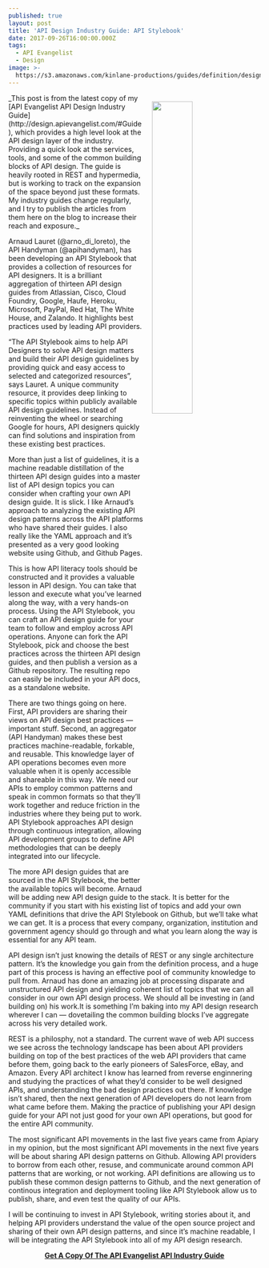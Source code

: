 ```yaml
---
published: true
layout: post
title: 'API Design Industry Guide: API Stylebook'
date: 2017-09-26T16:00:00.000Z
tags:
  - API Evangelist
  - Design
image: >-
  https://s3.amazonaws.com/kinlane-productions/guides/definition/design/api-design-industry-guide-api-stylebook.png
---
```

<p><img src="https://s3.amazonaws.com/kinlane-productions/guides/definition/design/api-design-industry-guide-api-stylebook.png" align="right" width="40%" style="padding: 15px;" /></p>
_This post is from the latest copy of my [API Evangelist API Design Industry Guide](http://design.apievangelist.com/#Guide), which provides a high level look at the API design layer of the industry. Providing a quick look at the services, tools, and some of the common building blocks of API design. The guide is heavily rooted in REST and hypermedia, but is working to track on the expansion of the space beyond just these formats. My industry guides change regularly, and I try to publish the articles from them here on the blog to increase their reach and exposure._

Arnaud Lauret (@arno_di_loreto), the API Handyman (@apihandyman), has been developing an API Stylebook that provides a collection of resources for API designers. It is a brilliant aggregation of thirteen API design guides from Atlassian, Cisco, Cloud Foundry, Google, Haufe, Heroku, Microsoft, PayPal, Red Hat, The White House, and Zalando. It highlights best practices used by leading API providers.

“The API Stylebook aims to help API Designers to solve API design matters and build their API design guidelines by providing quick and easy access to selected and categorized resources”, says Lauret. A unique community resource, it provides deep linking to specific topics within publicly available API design guidelines. Instead of reinventing the wheel or searching Google for hours, API designers quickly can find solutions and inspiration from these existing best practices.

More than just a list of guidelines, it is a machine readable distillation of the thirteen API design guides into a master list of API design topics you can consider when crafting your own API design guide. It is slick. I like Arnaud’s approach to analyzing the existing API design patterns across the API platforms who have shared their guides. I also really like the YAML approach and it’s presented as a very good looking website using Github, and Github Pages.

This is how API literacy tools should be constructed and it provides a valuable lesson in API design. You can take that lesson and execute what you’ve learned along the way, with a very hands-on process. Using the API Stylebook, you can craft an API design guide for your team to follow and employ across API operations. Anyone can fork the API Stylebook, pick and choose the best practices across the thirteen API design guides, and then publish a version as a Github repository. The resulting repo can easily be included in your API docs, as a standalone website.

There are two things going on here. First, API providers are sharing their views on API design best practices — important stuff. Second,  an aggregator (API Handyman) makes these best practices machine-readable, forkable, and reusable. This knowledge layer of API operations becomes even more valuable when it is openly accessible and shareable in this way. We need our APIs to employ common patterns and speak in common formats so that they’ll work together and reduce friction in the industries where they being put to work. API Stylebook approaches API design through continuous integration, allowing API development groups to define API methodologies that can be deeply integrated into our lifecycle.

The more API design guides that are sourced in the API Stylebook, the better the available topics will become. Arnaud will be adding new API design guide to the stack. It is better for the community if you start with his existing list of topics and add your own YAML definitions that drive the API Stylebook on Github, but we’ll take what we can get. It is a process that every company, organization, institution and government agency should go through and what you learn along the way is essential for any API team.

API design isn’t just knowing the details of REST or any single architecture pattern. It’s the knowledge you gain from the definition process, and a huge part of this process is having an effective pool of community knowledge to pull from. Arnaud has done an amazing job at processing disparate and unstructured API design and yielding coherent list of topics that we can all consider in our own API design process. We should all be investing in (and building on) his work.It is something I’m baking into my API design research wherever I can — dovetailing the common building blocks I’ve aggregate across his very detailed work.

REST is a philosphy, not a standard. The current wave of web API success we see across the technology landscape has been about API providers building on top of the best practices of the web API providers that came before them, going back to the early pioneers of SalesForce, eBay, and Amazon. Every API architect I know has learned from reverse enginnering and studying the practices of what they’d consider to be well designed APIs, and understanding the bad design practices out there. If knowledge isn’t shared, then the next generation of API developers do not learn from what came before them. Making the practice of publishing your API design guide for your API not just good for your own API operations, but good for the entire API community.

The most significant API movements in the last five years came from Apiary in my opinion, but the most significant API movements in the next five years will be about sharing API design patterns on Github. Allowing API providers to borrow from each other, resuse, and communicate around common API patterns that are working, or not working. API definitions are allowing us to publish these common design patterns to Github, and the next generation of continous integration and deployment tooling like API Stylebook allow us to publish, share, and even test the quality of our APIs.

I will be continuing to invest in API Stylebook, writing stories about it, and helping API providers understand the value of the open source project and sharing of their own API design patterns, and since it’s machine readable, I will be integrating  the API Stylebook into all of my API design research.

<p align="center"><a href="http://design.apievangelist.com/#Guide"><strong>Get A Copy Of The API Evangelist API Industry Guide</strong></a></p>
